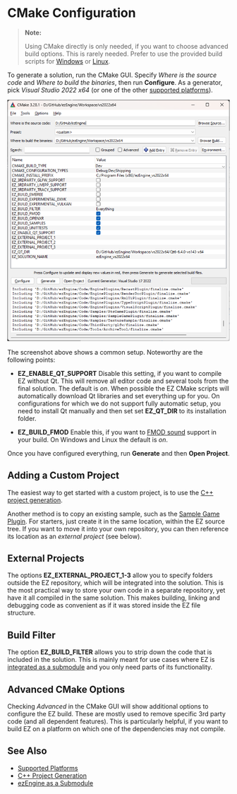 # CMake Configuration

> **Note:**
>
> Using CMake directly is only needed, if you want to choose advanced build options. This is rarely needed. Prefer to use the provided build scripts for [Windows](build-windows.md) or [Linux](build-linux.md).

To generate a solution, run the CMake GUI. Specify *Where is the source code* and *Where to build the binaries*, then run **Configure**. As a generator, pick *Visual Studio 2022 x64* (or one of the other [supported platforms](supported-platforms.md)).

![CMake configuration](media/cmake-config.png)

The screenshot above shows a common setup. Noteworthy are the following points:

* **EZ_ENABLE_QT_SUPPORT** Disable this setting, if you want to compile EZ without Qt. This will remove all editor code and several tools from the final solution. The default is *on*. When possible the EZ CMake scripts will automatically download Qt libraries and set everything up for you. On configurations for which we do not support fully automatic setup, you need to install Qt manually and then set set **EZ_QT_DIR** to its installation folder.

* **EZ_BUILD_FMOD** Enable this, if you want to [FMOD sound](../sound/fmod-overview.md) support in your build. On Windows and Linux the default is *on*.

Once you have configured everything, run **Generate** and then **Open Project**.

## Adding a Custom Project

The easiest way to get started with a custom project, is to use the [C++ project generation](../custom-code/cpp/cpp-project-generation.md).

Another method is to copy an existing sample, such as the [Sample Game Plugin](../../samples/sample-game-plugin.md). For starters, just create it in the same location, within the EZ source tree. If you want to move it into your own repository, you can then reference its location as an *external project* (see below).

## External Projects

The options **EZ_EXTERNAL_PROJECT_1-3** allow you to specify folders outside the EZ repository, which will be integrated into the solution. This is the most practical way to store your own code in a separate repository, yet have it all compiled in the same solution. This makes building, linking and debugging code as convenient as if it was stored inside the EZ file structure.

## Build Filter

The option **EZ_BUILD_FILTER** allows you to strip down the code that is included in the solution. This is mainly meant for use cases where EZ is [integrated as a submodule](submodule.md) and you only need parts of its functionality.

## Advanced CMake Options

Checking *Advanced* in the CMake GUI will show additional options to configure the EZ build. These are mostly used to remove specific 3rd party code (and all dependent features). This is particularly helpful, if you want to build EZ on a platform on which one of the dependencies may not compile.

## See Also

* [Supported Platforms](supported-platforms.md)
* [C++ Project Generation](../custom-code/cpp/cpp-project-generation.md)
* [ezEngine as a Submodule](submodule.md)
